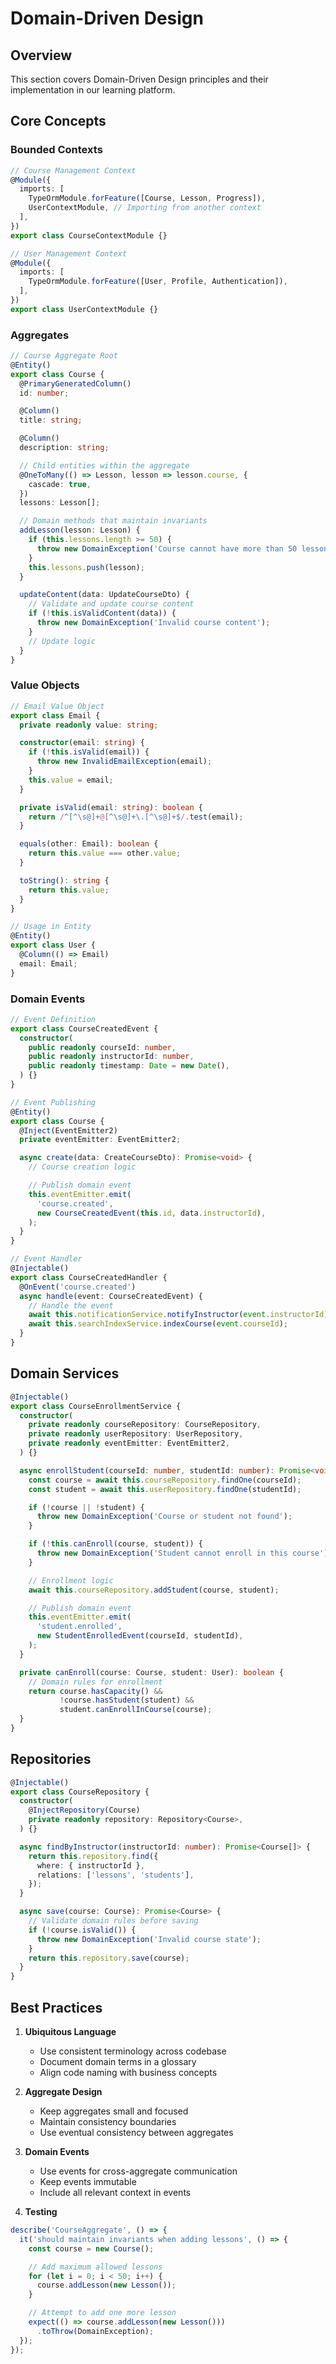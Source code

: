 # Domain-Driven Design

## Overview

This section covers Domain-Driven Design principles and their implementation in our learning platform.

## Core Concepts

### Bounded Contexts
```typescript
// Course Management Context
@Module({
  imports: [
    TypeOrmModule.forFeature([Course, Lesson, Progress]),
    UserContextModule, // Importing from another context
  ],
})
export class CourseContextModule {}

// User Management Context
@Module({
  imports: [
    TypeOrmModule.forFeature([User, Profile, Authentication]),
  ],
})
export class UserContextModule {}
```

### Aggregates
```typescript
// Course Aggregate Root
@Entity()
export class Course {
  @PrimaryGeneratedColumn()
  id: number;

  @Column()
  title: string;

  @Column()
  description: string;

  // Child entities within the aggregate
  @OneToMany(() => Lesson, lesson => lesson.course, {
    cascade: true,
  })
  lessons: Lesson[];

  // Domain methods that maintain invariants
  addLesson(lesson: Lesson) {
    if (this.lessons.length >= 50) {
      throw new DomainException('Course cannot have more than 50 lessons');
    }
    this.lessons.push(lesson);
  }

  updateContent(data: UpdateCourseDto) {
    // Validate and update course content
    if (!this.isValidContent(data)) {
      throw new DomainException('Invalid course content');
    }
    // Update logic
  }
}
```

### Value Objects
```typescript
// Email Value Object
export class Email {
  private readonly value: string;

  constructor(email: string) {
    if (!this.isValid(email)) {
      throw new InvalidEmailException(email);
    }
    this.value = email;
  }

  private isValid(email: string): boolean {
    return /^[^\s@]+@[^\s@]+\.[^\s@]+$/.test(email);
  }

  equals(other: Email): boolean {
    return this.value === other.value;
  }

  toString(): string {
    return this.value;
  }
}

// Usage in Entity
@Entity()
export class User {
  @Column(() => Email)
  email: Email;
}
```

### Domain Events
```typescript
// Event Definition
export class CourseCreatedEvent {
  constructor(
    public readonly courseId: number,
    public readonly instructorId: number,
    public readonly timestamp: Date = new Date(),
  ) {}
}

// Event Publishing
@Entity()
export class Course {
  @Inject(EventEmitter2)
  private eventEmitter: EventEmitter2;

  async create(data: CreateCourseDto): Promise<void> {
    // Course creation logic

    // Publish domain event
    this.eventEmitter.emit(
      'course.created',
      new CourseCreatedEvent(this.id, data.instructorId),
    );
  }
}

// Event Handler
@Injectable()
export class CourseCreatedHandler {
  @OnEvent('course.created')
  async handle(event: CourseCreatedEvent) {
    // Handle the event
    await this.notificationService.notifyInstructor(event.instructorId);
    await this.searchIndexService.indexCourse(event.courseId);
  }
}
```

## Domain Services
```typescript
@Injectable()
export class CourseEnrollmentService {
  constructor(
    private readonly courseRepository: CourseRepository,
    private readonly userRepository: UserRepository,
    private readonly eventEmitter: EventEmitter2,
  ) {}

  async enrollStudent(courseId: number, studentId: number): Promise<void> {
    const course = await this.courseRepository.findOne(courseId);
    const student = await this.userRepository.findOne(studentId);

    if (!course || !student) {
      throw new DomainException('Course or student not found');
    }

    if (!this.canEnroll(course, student)) {
      throw new DomainException('Student cannot enroll in this course');
    }

    // Enrollment logic
    await this.courseRepository.addStudent(course, student);

    // Publish domain event
    this.eventEmitter.emit(
      'student.enrolled',
      new StudentEnrolledEvent(courseId, studentId),
    );
  }

  private canEnroll(course: Course, student: User): boolean {
    // Domain rules for enrollment
    return course.hasCapacity() &&
           !course.hasStudent(student) &&
           student.canEnrollInCourse(course);
  }
}
```

## Repositories
```typescript
@Injectable()
export class CourseRepository {
  constructor(
    @InjectRepository(Course)
    private readonly repository: Repository<Course>,
  ) {}

  async findByInstructor(instructorId: number): Promise<Course[]> {
    return this.repository.find({
      where: { instructorId },
      relations: ['lessons', 'students'],
    });
  }

  async save(course: Course): Promise<Course> {
    // Validate domain rules before saving
    if (!course.isValid()) {
      throw new DomainException('Invalid course state');
    }
    return this.repository.save(course);
  }
}
```

## Best Practices

1. **Ubiquitous Language**
   - Use consistent terminology across codebase
   - Document domain terms in a glossary
   - Align code naming with business concepts

2. **Aggregate Design**
   - Keep aggregates small and focused
   - Maintain consistency boundaries
   - Use eventual consistency between aggregates

3. **Domain Events**
   - Use events for cross-aggregate communication
   - Keep events immutable
   - Include all relevant context in events

4. **Testing**
```typescript
describe('CourseAggregate', () => {
  it('should maintain invariants when adding lessons', () => {
    const course = new Course();

    // Add maximum allowed lessons
    for (let i = 0; i < 50; i++) {
      course.addLesson(new Lesson());
    }

    // Attempt to add one more lesson
    expect(() => course.addLesson(new Lesson()))
      .toThrow(DomainException);
  });
});
```
